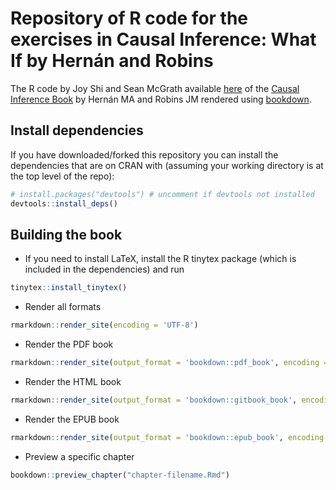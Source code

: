 # Repository of R code for the exercises in Causal Inference: What If by Hernán and Robins

The R code by Joy Shi and Sean McGrath available [here](https://cdn1.sph.harvard.edu/wp-content/uploads/sites/1268/1268/20/Rcode_CIpart2.zip) of the [Causal Inference Book](https://www.hsph.harvard.edu/miguel-hernan/causal-inference-book/) by Hernán MA and Robins JM rendered using [bookdown](https://bookdown.org/).

## Install dependencies
If you have downloaded/forked this repository you can install the dependencies that are on CRAN with (assuming your working directory is at the top level of the repo):
```r
# install.packages("devtools") # uncomment if devtools not installed
devtools::install_deps()
```

## Building the book

- If you need to install LaTeX, install the R tinytex package (which is included in the dependencies) and run
``` r
tinytex::install_tinytex()
```

- Render all formats
```r
rmarkdown::render_site(encoding = 'UTF-8')
```

- Render the PDF book
``` r
rmarkdown::render_site(output_format = 'bookdown::pdf_book', encoding = 'UTF-8')
```

- Render the HTML book
``` r
rmarkdown::render_site(output_format = 'bookdown::gitbook_book', encoding = 'UTF-8')
```

- Render the EPUB book
```r
rmarkdown::render_site(output_format = 'bookdown::epub_book', encoding = 'UTF-8')
```

- Preview a specific chapter
``` r
bookdown::preview_chapter("chapter-filename.Rmd")
```